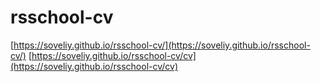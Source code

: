 # rsschool-cv

[https://soveliy.github.io/rsschool-cv/](https://soveliy.github.io/rsschool-cv/)
[https://soveliy.github.io/rsschool-cv/cv](https://soveliy.github.io/rsschool-cv/cv)

